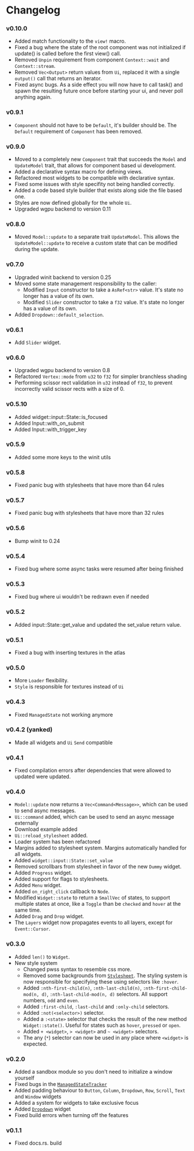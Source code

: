 # Changelog

### v0.10.0

- Added match functionality to the `view!` macro.
- Fixed a bug where the state of the root component was not initialized if update() is called before the first view() call.
- Removed `Unpin` requirement from component `Context::wait` and `Context::stream`.
- Removed `Vec<Output>` return values from `Ui`, replaced it with a single `output()` call that returns an iterator.
- Fixed async bugs. As a side effect you will now have to call task() and spawn the resulting future once before starting your ui, and never poll anything again.

### v0.9.1

- `Component` should not have to be `Default`, it's builder should be. The `Default` requirement of `Component` has been removed.

### v0.9.0

- Moved to a completely new `Component` trait that succeeds the `Model` and `UpdateModel` trait, that allows for component based ui development.
- Added a declarative syntax macro for defining views.
- Refactored most widgets to be compatible with declarative syntax.
- Fixed some issues with style specifity not being handled correctly.
- Added a code based style builder that exists along side the file based one.
- Styles are now defined globally for the whole `Ui`.
- Upgraded wgpu backend to version 0.11

### v0.8.0

- Moved `Model::update` to a separate trait `UpdateModel`.
  This allows the `UpdateModel::update` to receive a custom state that can be modified during the update.

### v0.7.0

- Upgraded winit backend to version 0.25
- Moved some state management responsibility to the caller:
  - Modified `Input` constructor to take a `AsRef<str>` value. It's state no longer has a value of its own.
  - Modified `Slider` constructor to take a `f32` value. It's state no longer has a value of its own.
- Added `Dropdown::default_selection`.

### v0.6.1

- Add `Slider` widget.

### v0.6.0

- Upgraded wgpu backend to version 0.8
- Refactored `Vertex::mode` from `u32` to `f32` for simpler branchless shading
- Performing scissor rect validation in `u32` instead of `f32`,
  to prevent incorrectly valid scissor rects with a size of 0.

### v0.5.10

- Added widget::input::State::is_focused
- Added Input::with_on_submit
- Added Input::with_trigger_key

### v0.5.9

- Added some more keys to the winit utils

### v0.5.8

- Fixed panic bug with stylesheets that have more than 64 rules

### v0.5.7

- Fixed panic bug with stylesheets that have more than 32 rules

### v0.5.6

- Bump winit to 0.24

### v0.5.4

- Fixed bug where some async tasks were resumed after being finished

### v0.5.3

- Fixed bug where ui wouldn't be redrawn even if needed

### v0.5.2

- Added input::State::get_value and updated the set_value return value.

### v0.5.1

- Fixed a bug with inserting textures in the atlas

### v0.5.0

- More `Loader` flexibility.
- `Style` is responsible for textures instead of `Ui`

### v0.4.3

- Fixed `ManagedState` not working anymore

### v0.4.2 (yanked)

- Made all widgets and `Ui` `Send` compatible

### v0.4.1

- Fixed compilation errors after dependencies that were allowed to updated were updated.

### v0.4.0

- `Model::update` now returns a `Vec<Command<Message>>`, which can be used to send async messages.
- `Ui::command` added, which can be used to send an async message externally
- Download example added
- `Ui::reload_stylesheet` added.
- Loader system has been refactored
- Margins added to stylesheet system. Margins automatically handled for all widgets.
- Added `widget::input::State::set_value`
- Removed scrollbars from stylesheet in favor of the new `Dummy` widget.
- Added `Progress` widget.
- Added support for flags to stylesheets.
- Added `Menu` widget.
- Added `on_right_click` callback to `Node`.
- Modified `Widget::state` to return a `SmallVec` of states, to support multiple states at once,
  like a `Toggle` than be `checked` and `hover` at the same time.
- Added `Drag` and `Drop` widget.
- The `Layers` widget now propagates events to all layers, except for `Event::Cursor`.

### v0.3.0

- Added `len()` to `Widget`.
- New style system
  - Changed pwss syntax to resemble css more.
  - Removed some backgrounds from [`Stylesheet`](src/stylesheet/mod.rs).
    The styling system is now responsible for specifying these using selectors like `:hover`.
  - Added `:nth-first-child(n)`, `:nth-last-child(n)`, `:nth-first-child-mod(n, d)`,
    `:nth-last-child-mod(n, d)` selectors. All support numbers, `odd` and `even`.
  - Added `:first-child`, `:last-child` and `:only-child` selectors.
  - Added `:not(<selector>)` selector.
  - Added a `:<state>` selector that checks the result of the new method `Widget::state()`.
    Useful for states such as `hover`, `pressed` or `open`.
  - Added `+ <widget>`, `> <widget>` and `~ <widget>` selectors.
  - The any (`*`) selector can now be used in any place where `<widget>` is expected.

### v0.2.0

- Added a sandbox module so you don't need to initialize a window yourself
- Fixed bugs in the [`ManagedStateTracker`](src/tracker.rs)
- Added padding behaviour to `Button`, `Column`, `Dropdown`, `Row`, `Scroll`, `Text` and `Window` widgets
- Added a system for widgets to take exclusive focus
- Added [`Dropdown`](src/widget/dropdown.rs) widget
- Fixed build errors when turning off the features

### v0.1.1

- Fixed docs.rs. build
